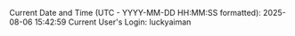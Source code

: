 Current Date and Time (UTC - YYYY-MM-DD HH:MM:SS formatted): 2025-08-06 15:42:59
Current User's Login: luckyaiman
